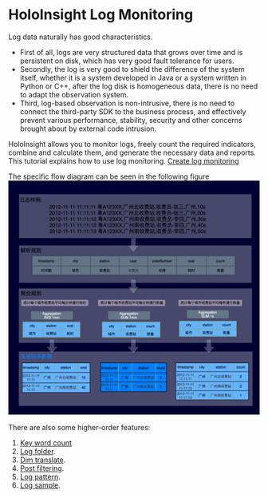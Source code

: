 # HoloInsight Log Monitoring
Log data naturally has good characteristics. 
* First of all, logs are very structured data that grows over time and is persistent on disk, which has very good fault tolerance for users. 
* Secondly, the log is very good to shield the difference of the system itself, whether it is a system developed in Java or a system written in Python or C++, after the log disk is homogeneous data, there is no need to adapt the observation system. 
* Third, log-based observation is non-intrusive, there is no need to connect the third-party SDK to the business process, and effectively prevent various performance, stability, security and other concerns brought about by external code intrusion.

HoloInsight allows you to monitor logs, freely count the required indicators, combine and calculate them, and generate the necessary data and reports.  This tutorial explains how to use log monitoring.
[Create log monitoring](create-log-monitor.md)

The specific flow diagram can be seen in the following figure
![logmonitor-case.png](../../../resources/images/user-guide/logmonitor/logmonitor-case.png)


There are also some higher-order features:
1. [Key word count](key-word-collect.md)
2. [Log folder](log-folder.md).
3. [Dim translate](dim-translate.md).
3. [Post filtering](log-after-filter.md).
4. [Log pattern](log-pattern.md).
5. [Log sample](log-sample.md).

